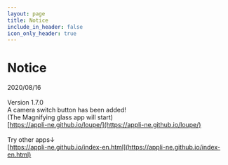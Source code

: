 ```yaml
---
layout: page
title: Notice
include_in_header: false
icon_only_header: true
---
```

# Notice
2020/08/16
<br>
<br>
Version 1.7.0
<br>
A camera switch button has been added!
<br>
(The Magnifying glass app will start)
<br>
[https://appli-ne.github.io/loupe/](https://appli-ne.github.io/loupe/)
<br>
<br>
Try other apps↓
<br>
[https://appli-ne.github.io/index-en.html](https://appli-ne.github.io/index-en.html)